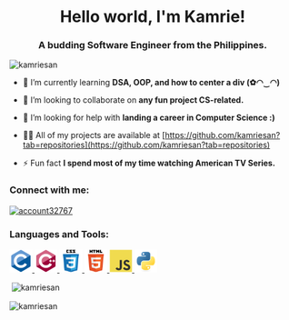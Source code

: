 <h1 align="center">Hello world, I'm Kamrie!</h1>
<h3 align="center">A budding Software Engineer from the Philippines.</h3>

<p align="left"> <img src="https://komarev.com/ghpvc/?username=kamriesan&label=Profile%20views&color=000000&style=flat" alt="kamriesan" /> </p>

- 🌱 I’m currently learning **DSA, OOP, and how to center a div (✿◠‿◠)**

- 👯 I’m looking to collaborate on **any fun project CS-related.**

- 🤝 I’m looking for help with **landing a career in Computer Science :)**

- 👨‍💻 All of my projects are available at [https://github.com/kamriesan?tab=repositories](https://github.com/kamriesan?tab=repositories)

- ⚡ Fun fact **I spend most of my time watching American TV Series.**

<h3 align="left">Connect with me:</h3>
<p align="left">
<a href="https://twitter.com/account32767" target="blank"><img align="center" src="https://raw.githubusercontent.com/rahuldkjain/github-profile-readme-generator/master/src/images/icons/Social/twitter.svg" alt="account32767" height="30" width="40" /></a>
</p>

<h3 align="left">Languages and Tools:</h3>
<p align="left"> <a href="https://www.cprogramming.com/" target="_blank" rel="noreferrer"> <img src="https://raw.githubusercontent.com/devicons/devicon/master/icons/c/c-original.svg" alt="c" width="40" height="40"/> </a> <a href="https://www.w3schools.com/cpp/" target="_blank" rel="noreferrer"> <img src="https://raw.githubusercontent.com/devicons/devicon/master/icons/cplusplus/cplusplus-original.svg" alt="cplusplus" width="40" height="40"/> </a> <a href="https://www.w3schools.com/css/" target="_blank" rel="noreferrer"> <img src="https://raw.githubusercontent.com/devicons/devicon/master/icons/css3/css3-original-wordmark.svg" alt="css3" width="40" height="40"/> </a> <a href="https://www.w3.org/html/" target="_blank" rel="noreferrer"> <img src="https://raw.githubusercontent.com/devicons/devicon/master/icons/html5/html5-original-wordmark.svg" alt="html5" width="40" height="40"/> </a> <a href="https://developer.mozilla.org/en-US/docs/Web/JavaScript" target="_blank" rel="noreferrer"> <img src="https://raw.githubusercontent.com/devicons/devicon/master/icons/javascript/javascript-original.svg" alt="javascript" width="40" height="40"/> </a> <a href="https://www.python.org" target="_blank" rel="noreferrer"> <img src="https://raw.githubusercontent.com/devicons/devicon/master/icons/python/python-original.svg" alt="python" width="40" height="40"/> </a> </p>

<p>&nbsp;<img align="center" src="https://github-readme-stats.vercel.app/api?username=kamriesan&show_icons=true&theme=dark&title_color=ffffff&text_color=ffffff&locale=en" alt="kamriesan" /></p>

<p><img align="center" src="https://github-readme-streak-stats.herokuapp.com/?user=kamriesan&theme=dark" alt="kamriesan" /></p>
